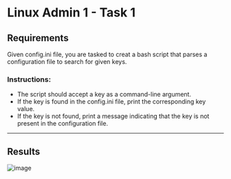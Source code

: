 # Linux Admin 1 - Task 1
## Requirements
Given config.ini file, you are tasked to creat a bash script that parses a configuration file to search for given keys.

### Instructions:
- The script should accept a key as a command-line argument.
- If the key is found in the config.ini file, print the corresponding key value.
- If the key is not found, print a message indicating that the key is not present in the configuration file.

---
## Results
![image](https://github.com/AalaaIbrahim/Embedded-Linux/assets/118854389/189551b9-548f-4935-92a2-3104f44ecb3a)

